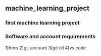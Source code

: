 ## machine_learning_project
### first machine learning project

### Software and account requirements

1)hero
2)git account
3)git cli
4)vs code